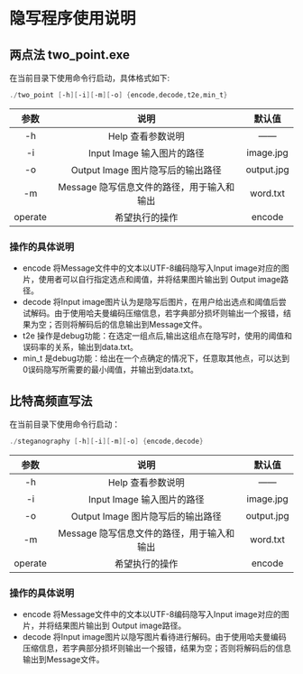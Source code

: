 # 隐写程序使用说明

## 两点法 two_point.exe

在当前目录下使用命令行启动，具体格式如下:

```powershell
./two_point [-h][-i][-m][-o] {encode,decode,t2e,min_t}
```

|  参数   |                    说明                    |   默认值   |
| :-----: | :----------------------------------------: | :--------: |
|   -h    |             Help 查看参数说明              |     ——     |
|   -i    |         Input Image 输入图片的路径         | image.jpg  |
|   -o    |     Output Image 图片隐写后的输出路径      | output.jpg |
|   -m    | Message 隐写信息文件的路径，用于输入和输出 |  word.txt  |
| operate |               希望执行的操作               |   encode   |

### 操作的具体说明

- encode 将Message文件中的文本以UTF-8编码隐写入Input image对应的图片，使用者可以自行指定选点和阈值，并将结果图片输出到 Output image路径。
- decode 将Input image图片认为是隐写后图片，在用户给出选点和阈值后尝试解码。由于使用哈夫曼编码压缩信息，若字典部分损坏则输出一个报错，结果为空；否则将解码后的信息输出到Message文件。
- t2e 操作是debug功能：在选定一组点后,输出这组点在隐写时，使用的阈值和误码率的关系，输出到data.txt。
- min_t 是debug功能：给出在一个点确定的情况下，任意取其他点，可以达到0误码隐写所需要的最小阈值，并输出到data.txt。



## 比特高频直写法

在当前目录下使用命令行启动：

```powershell
./steganography [-h][-i][-m][-o] {encode,decode}
```

|  参数   |                    说明                    |   默认值   |
| :-----: | :----------------------------------------: | :--------: |
|   -h    |             Help 查看参数说明              |     ——     |
|   -i    |         Input Image 输入图片的路径         | image.jpg  |
|   -o    |     Output Image 图片隐写后的输出路径      | output.jpg |
|   -m    | Message 隐写信息文件的路径，用于输入和输出 |  word.txt  |
| operate |               希望执行的操作               |   encode   |

### 操作的具体说明

- encode 将Message文件中的文本以UTF-8编码隐写入Input image对应的图片，并将结果图片输出到 Output image路径。
- decode 将Input image图片以隐写图片看待进行解码。由于使用哈夫曼编码压缩信息，若字典部分损坏则输出一个报错，结果为空；否则将解码后的信息输出到Message文件。